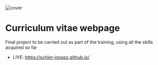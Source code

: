 ![cover](https://schier-jonasz.github.io/junior-background.png)

# Curriculum vitae webpage

Final project to be carried out as part of the training, using all the skills acquired so far

* LIVE: https://schier-jonasz.github.io/



